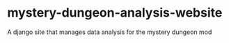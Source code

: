 # mystery-dungeon-analysis-website
 A django site that manages data analysis for the mystery dungeon mod

